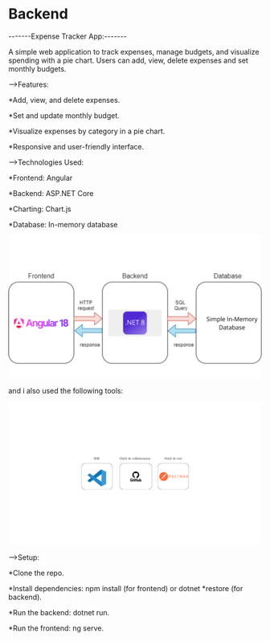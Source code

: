 # Backend

-------Expense Tracker App:-------

A simple web application to track expenses, manage budgets, and visualize spending with a pie chart. Users can add, view, delete expenses and set monthly budgets.

-->Features:

*Add, view, and delete expenses.

*Set and update monthly budget.

*Visualize expenses by category in a pie chart.

*Responsive and user-friendly interface.

-->Technologies Used:

*Frontend: Angular

*Backend: ASP.NET Core

*Charting: Chart.js

*Database: In-memory database

![Image Alt Text](Architecture.png)

and i also used the following tools:

![Image Alt Text](outils.png)

-->Setup:

*Clone the repo.

*Install dependencies: npm install (for frontend) or dotnet *restore (for backend).

*Run the backend: dotnet run.

*Run the frontend: ng serve.

